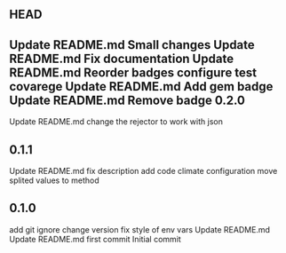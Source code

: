 HEAD
-----------
Update README.md
Small changes
Update README.md
Fix documentation
Update README.md
Reorder badges
configure test covarege
Update README.md
Add gem badge
Update README.md
Remove badge
0.2.0
-----------
Update README.md
change the rejector to work with json

0.1.1
-----------
Update README.md
fix description
add code climate configuration
move splited values to method

0.1.0
-----------
add git ignore
change version
fix style of env vars
Update README.md
Update README.md
first commit
Initial commit
